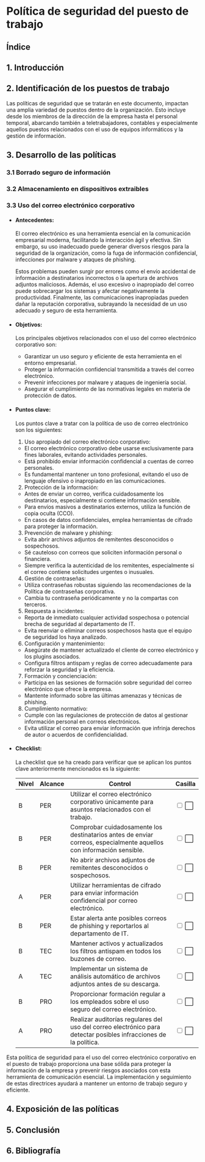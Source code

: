 # Política de seguridad del puesto de trabajo

## Índice

## 1. Introducción

## 2. Identificación de los puestos de trabajo

Las políticas de seguridad que se tratarán en este documento, impactan una amplia variedad de puestos dentro de la organización. Esto incluye desde los miembros de la dirección de la empresa hasta el personal temporal, abarcando también a teletrabajadores, contables y especialmente aquellos puestos relacionados con el uso de equipos informáticos y la gestión de información.

## 3. Desarrollo de las políticas

### 3.1 Borrado seguro de información

### 3.2 Almacenamiento en dispositivos extraibles

### 3.3 Uso del correo electrónico corporativo

- #### Antecedentes:

  El correo electrónico es una herramienta esencial en la comunicación empresarial moderna, facilitando la interacción ágil y efectiva. Sin embargo, su uso inadecuado puede generar diversos riesgos para la seguridad de la organización, como la fuga de información confidencial, infecciones por malware y ataques de phishing.

  Estos problemas pueden surgir por errores como el envío accidental de información a destinatarios incorrectos o la apertura de archivos adjuntos maliciosos. Además, el uso excesivo o inapropiado del correo puede sobrecargar los sistemas y afectar negativamente la productividad. Finalmente, las comunicaciones inapropiadas pueden dañar la reputación corporativa, subrayando la necesidad de un uso adecuado y seguro de esta herramienta.

- #### Objetivos:

  Los principales objetivos relacionados con el uso del correo electrónico corporativo son:

  - Garantizar un uso seguro y eficiente de esta herramienta en el entorno empresarial.
  - Proteger la información confidencial transmitida a través del correo electrónico.
  - Prevenir infecciones por malware y ataques de ingeniería social.
  - Asegurar el cumplimiento de las normativas legales en materia de protección de datos.

- #### Puntos clave:

  Los puntos clave a tratar con la política de uso de correo electrónico son los siguientes:

  1. Uso apropiado del correo electrónico corporativo:

  - El correo electrónico corporativo debe usarse exclusivamente para fines laborales, evitando actividades personales.
  - Está prohibido enviar información confidencial a cuentas de correo personales.
  - Es fundamental mantener un tono profesional, evitando el uso de lenguaje ofensivo o inapropiado en las comunicaciones.

  2. Protección de la información:

  - Antes de enviar un correo, verifica cuidadosamente los destinatarios, especialmente si contiene información sensible.
  - Para envíos masivos a destinatarios externos, utiliza la función de copia oculta (CCO).
  - En casos de datos confidenciales, emplea herramientas de cifrado para proteger la información.

  3. Prevención de malware y phishing:

  - Evita abrir archivos adjuntos de remitentes desconocidos o sospechosos.
  - Sé cauteloso con correos que soliciten información personal o financiera.
  - Siempre verifica la autenticidad de los remitentes, especialmente si el correo contiene solicitudes urgentes o inusuales.

  4. Gestión de contraseñas:

  - Utiliza contraseñas robustas siguiendo las recomendaciones de la Política de contraseñas corporativa.
  - Cambia tu contraseña periódicamente y no la compartas con terceros.

  5. Respuesta a incidentes:

  - Reporta de inmediato cualquier actividad sospechosa o potencial brecha de seguridad al departamento de IT.
  - Evita reenviar o eliminar correos sospechosos hasta que el equipo de seguridad los haya analizado.

  6. Configuración y mantenimiento:

  - Asegúrate de mantener actualizado el cliente de correo electrónico y los plugins asociados.
  - Configura filtros antispam y reglas de correo adecuadamente para reforzar la seguridad y la eficiencia.

  7. Formación y concienciación:

  - Participa en las sesiones de formación sobre seguridad del correo electrónico que ofrece la empresa.
  - Mantente informado sobre las últimas amenazas y técnicas de phishing.

  8. Cumplimiento normativo:

  - Cumple con las regulaciones de protección de datos al gestionar información personal en correos electrónicos.
  - Evita utilizar el correo para enviar información que infrinja derechos de autor o acuerdos de confidencialidad.

- #### Checklist:

  La checklist que se ha creado para verificar que se aplican los puntos clave anteriormente mencionados es la siguiente:

  | Nivel | Alcance | Control                                                                                                              | Casilla                    |
  | ----- | ------- | -------------------------------------------------------------------------------------------------------------------- | -------------------------- |
  | B     | PER     | Utilizar el correo electrónico corporativo únicamente para asuntos relacionados con el trabajo.                      | <input type="checkbox"> ⬜ |
  | B     | PER     | Comprobar cuidadosamente los destinatarios antes de enviar correos, especialmente aquellos con información sensible. | <input type="checkbox"> ⬜ |
  | B     | PER     | No abrir archivos adjuntos de remitentes desconocidos o sospechosos.                                                 | <input type="checkbox"> ⬜ |
  | A     | PER     | Utilizar herramientas de cifrado para enviar información confidencial por correo electrónico.                        | <input type="checkbox"> ⬜ |
  | B     | PER     | Estar alerta ante posibles correos de phishing y reportarlos al departamento de IT.                                  | <input type="checkbox"> ⬜ |
  | B     | TEC     | Mantener activos y actualizados los filtros antispam en todos los buzones de correo.                                 | <input type="checkbox"> ⬜ |
  | A     | TEC     | Implementar un sistema de análisis automático de archivos adjuntos antes de su descarga.                             | <input type="checkbox"> ⬜ |
  | B     | PRO     | Proporcionar formación regular a los empleados sobre el uso seguro del correo electrónico.                           | <input type="checkbox"> ⬜ |
  | A     | PRO     | Realizar auditorías regulares del uso del correo electrónico para detectar posibles infracciones de la política.     | <input type="checkbox"> ⬜ |

Esta política de seguridad para el uso del correo electrónico corporativo en el puesto de trabajo proporciona una base sólida para proteger la información de la empresa y prevenir riesgos asociados con esta herramienta de comunicación esencial. La implementación y seguimiento de estas directrices ayudará a mantener un entorno de trabajo seguro y eficiente.

## 4. Exposición de las políticas

## 5. Conclusión

## 6. Bibliografía
